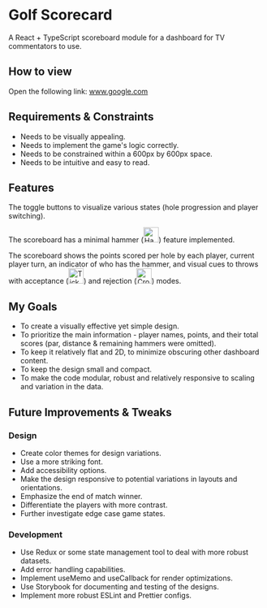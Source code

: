 # Golf Scorecard

A React + TypeScript scoreboard module for a dashboard for TV commentators to use.

## How to view

Open the following link:
www.google.com

## Requirements & Constraints

- Needs to be visually appealing.
- Needs to implement the game's logic correctly.
- Needs to be constrained within a 600px by 600px space.
- Needs to be intuitive and easy to read.

## Features

The toggle buttons to visualize various states (hole progression and player switching).

The scoreboard has a minimal hammer (<img src="./assets/svg/hammer.svg" width="30" height="30" alt="Hammer Icon">) feature implemented.

The scoreboard shows the points scored per hole by each player, current player turn, an indicator of who has the hammer, and visual cues to throws with acceptance (<img src="./assets/svg/tick.svg" width="30" height="30" alt="Tick Icon">) and rejection (<img src="./assets/svg/cross.svg" width="30" height="30" alt="Cross Icon">) modes.

## My Goals

- To create a visually effective yet simple design.
- To prioritize the main information - player names, points, and their total scores (par, distance & remaining hammers were omitted).
- To keep it relatively flat and 2D, to minimize obscuring other dashboard content.
- To keep the design small and compact.
- To make the code modular, robust and relatively responsive to scaling and variation in the data.

## Future Improvements & Tweaks

### Design

- Create color themes for design variations.
- Use a more striking font.
- Add accessibility options.
- Make the design responsive to potential variations in layouts and orientations.
- Emphasize the end of match winner.
- Differentiate the players with more contrast.
- Further investigate edge case game states.

### Development

- Use Redux or some state management tool to deal with more robust datasets.
- Add error handling capabilities.
- Implement useMemo and useCallback for render optimizations.
- Use Storybook for documenting and testing of the designs.
- Implement more robust ESLint and Prettier configs.
